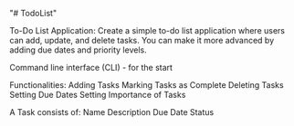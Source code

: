 "# TodoList" 

To-Do List Application: Create a simple to-do list application 
where users can add, update, and delete tasks. You can make it 
more advanced by adding due dates and priority levels.


Command line interface (CLI) - for the start


Functionalities:
    Adding Tasks
    Marking Tasks as Complete
    Deleting Tasks
    Setting Due Dates
    Setting Importance of Tasks

A Task consists of:
    Name
    Description
    Due Date
    Status